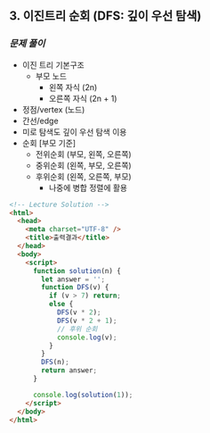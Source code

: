 ## 3. 이진트리 순회 (DFS: 깊이 우선 탐색)

### _문제 풀이_

- 이진 트리 기본구조
  - 부모 노드
    - 왼쪽 자식 (2n)
    - 오른쪽 자식 (2n + 1)
- 정점/vertex (노드)
- 간선/edge
- 미로 탐색도 깊이 우선 탐색 이용
- 순회 [부모 기준]
  - 전위순회 (부모, 왼쪽, 오른쪽)
  - 중위순회 (왼쪽, 부모, 오른쪽)
  - 후위순회 (왼쪽, 오른쪽, 부모)
    - 나중에 병합 정렬에 활용

```html
<!-- Lecture Solution -->
<html>
  <head>
    <meta charset="UTF-8" />
    <title>출력결과</title>
  </head>
  <body>
    <script>
      function solution(n) {
        let answer = '';
        function DFS(v) {
          if (v > 7) return;
          else {
            DFS(v * 2);
            DFS(v * 2 + 1);
            // 후위 순회
            console.log(v);
          }
        }
        DFS(n);
        return answer;
      }

      console.log(solution(1));
    </script>
  </body>
</html>
```
